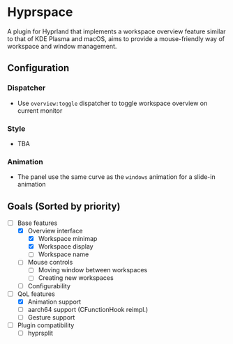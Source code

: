 # Hyprspace

A plugin for Hyprland that implements a workspace overview feature similar to that of KDE Plasma and macOS, aims to provide a mouse-friendly way of workspace and window management.

## Configuration
### Dispatcher
- Use `overview:toggle` dispatcher to toggle workspace overview on current monitor
### Style
- TBA
### Animation
- The panel use the same curve as the `windows` animation for a slide-in animation

## Goals (Sorted by priority)
- [ ] Base features
    - [x] Overview interface
        - [x] Workspace minimap
        - [x] Workspace display
        - [ ] Workspace name
    - [ ] Mouse controls
        - [ ] Moving window between workspaces
        - [ ] Creating new workspaces
    - [ ] Configurability
- [ ] QoL features
    - [x] Animation support
    - [ ] aarch64 support (CFunctionHook reimpl.)
    - [ ] Gesture support
- [ ] Plugin compatibility
    - [ ] hyprsplit